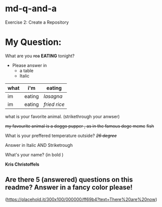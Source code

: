 # md-q-and-a
Exercise 2: Create a Repository

# My Question:
What are you ~~rea~~ **EATING** tonight?

* Please answer in
	* a table
	* Italic

|what|i'm|eating|
|---|---|----|
|im|eating|_lasagna_|
|im|eating|_fried rice_|

what is your favorite animal. (strikethrough your anwser)

~~my favourite animal is a doggo pupper , as in the famous doge meme~~
~~fish~~

What is your preffered temperature outside? 
~~_26 degree_~~

Answer in Italic AND Striketrough 

What's your name? (in bold )

**Kris Christoffels**

## Are there 5 (answered) questions on this readme? Answer in a fancy color please!

(https://placehold.it/300x100/000000/ff69b4?text=There%20are%20now)
